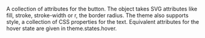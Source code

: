 A collection of attributes for the button. The object takes SVG
attributes like fill, stroke, stroke-width or r, the border
radius. The theme also supports style, a collection of CSS properties
for the text. Equivalent attributes for the hover state are given
in theme.states.hover.